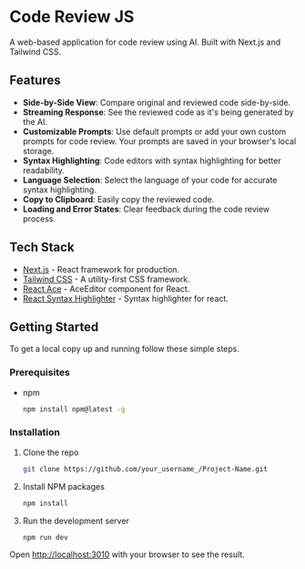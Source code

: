 # Code Review JS

A web-based application for code review using AI. Built with Next.js and Tailwind CSS.

## Features

- **Side-by-Side View**: Compare original and reviewed code side-by-side.
- **Streaming Response**: See the reviewed code as it's being generated by the AI.
- **Customizable Prompts**: Use default prompts or add your own custom prompts for code review. Your prompts are saved in your browser's local storage.
- **Syntax Highlighting**: Code editors with syntax highlighting for better readability.
- **Language Selection**: Select the language of your code for accurate syntax highlighting.
- **Copy to Clipboard**: Easily copy the reviewed code.
- **Loading and Error States**: Clear feedback during the code review process.

## Tech Stack

- [Next.js](https://nextjs.org/) - React framework for production.
- [Tailwind CSS](https://tailwindcss.com/) - A utility-first CSS framework.
- [React Ace](https://github.com/securingsincity/react-ace) - AceEditor component for React.
- [React Syntax Highlighter](https://github.com/react-syntax-highlighter/react-syntax-highlighter) - Syntax highlighter for react.

## Getting Started

To get a local copy up and running follow these simple steps.

### Prerequisites

- npm

  ```sh
  npm install npm@latest -g
  ```

### Installation

1. Clone the repo

   ```sh
   git clone https://github.com/your_username_/Project-Name.git
   ```

2. Install NPM packages

   ```sh
   npm install
   ```

3. Run the development server

   ```sh
   npm run dev
   ```

Open [http://localhost:3010](http://localhost:3010) with your browser to see the result.